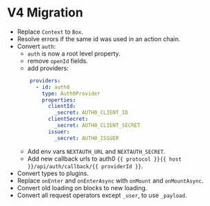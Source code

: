 # V4 Migration

- Replace `Context` to `Box`.
- Resolve errors if the same id was used in an action chain.
- Convert `auth`:
  - `auth` is now a root level property.
  - remove `openId` fields.
  - add providers:
  ```yaml
      providers:
        - id: auth0
          type: Auth0Provider
          properties:
            clientId:
              _secret: AUTH0_CLIENT_ID
            clientSecret:
              _secret: AUTH0_CLIENT_SECRET
            issuer:
              _secret: AUTH0_ISSUER
  ```
  - Add env vars `NEXTAUTH_URL` and `NEXTAUTH_SECRET`.
  - Add new callback urls to auth0 `{{ protocol }}{{ host }}/api/auth/callback/{{ providerId }}`.
- Convert types to plugins.
- Replace `onEnter` and `onEnterAsync` with `onMount` and `onMountAsync`.
- Convert old loading on blocks to new loading.
- Convert all request operators except `_user`, to use `_payload`.
